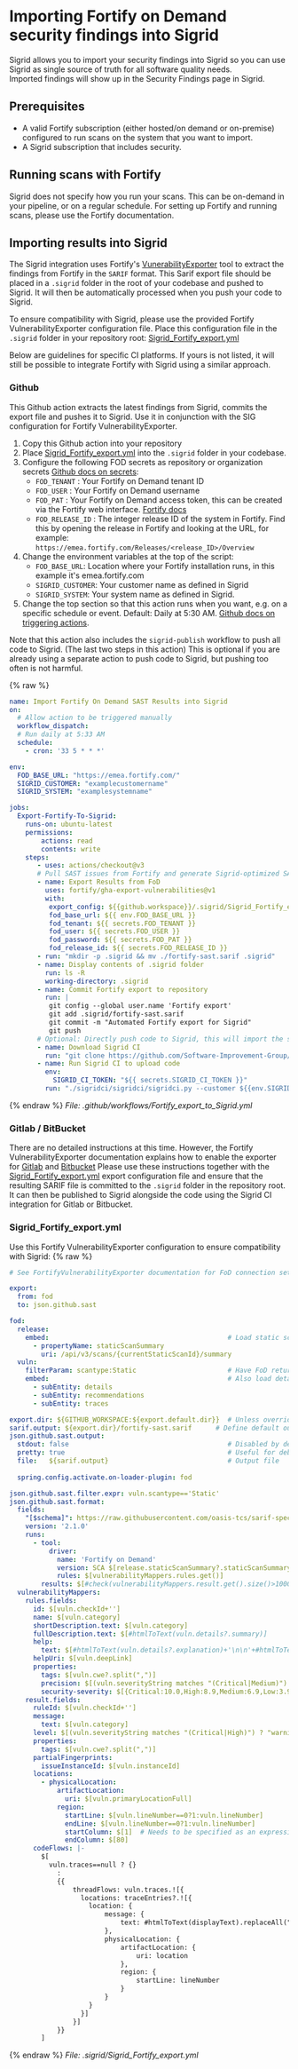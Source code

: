 # Importing Fortify on Demand security findings into Sigrid

Sigrid allows you to import your security findings into Sigrid so you can use Sigrid as single source of truth for all software quality needs.\
Imported findings will show up in the Security Findings page in Sigrid.

## Prerequisites

- A valid Fortify subscription (either hosted/on demand or on-premise) configured to run scans on the system that you want to import.
- A Sigrid subscription that includes security.

## Running scans with Fortify

Sigrid does not specify how you run your scans. This can be on-demand in your pipeline, or on a regular schedule. For setting up Fortify and running scans, please use the Fortify documentation.

## Importing results into Sigrid

The Sigrid integration uses Fortify's [VunerabilityExporter](https://github.com/fortify/FortifyVulnerabilityExporter) tool to extract the findings from Fortify in the `SARIF` format. This Sarif export file should be placed in a `.sigrid` folder in the root of your codebase and pushed to Sigrid. It will then be automatically processed when you push your code to Sigrid.

To ensure compatibility with Sigrid, please use the provided Fortify VulnerabilityExporter configuration file. Place this configuration file in the `.sigrid` folder in your repository root: [Sigrid_Fortify_export.yml](#sigrid_fortify_exportyml)

Below are guidelines for specific CI platforms. If yours is not listed, it will still be possible to integrate Fortify with Sigrid using a similar approach.

### Github

This Github action extracts the latest findings from Sigrid, commits the export file and pushes it to Sigrid. Use it in conjunction with the SIG configuration for Fortify VulnerabilityExporter. 

1. Copy this Github action into your repository
2. Place [Sigrid_Fortify_export.yml](#sigrid_fortify_exportyml) into the `.sigrid` folder in your codebase.
3. Configure the following FOD secrets as repository or organization secrets [Github docs on secrets](https://docs.github.com/en/actions/security-guides/using-secrets-in-github-actions):
   *  `FOD_TENANT` : Your Fortify on Demand tenant ID
   *  `FOD_USER` : Your Fortify on Demand username
   *  `FOD_PAT` : Your Fortify on Demand access token, this can be created via the Fortify web interface. [Fortify docs](https://www.microfocus.com/documentation/fortify-software-security-center/2010/SSC_Help_20.1.0/Content/SSC_UG/Gen_Auth_Tokens.htm)
   *  `FOD_RELEASE_ID` : The integer release ID of the system in Fortify. Find this by opening the release in Fortify and looking at the URL, for example: `https://emea.fortify.com/Releases/<release_ID>/Overview` 
4. Change the environment variables at the top of the script:
   * `FOD_BASE_URL`: Location where your Fortify installation runs, in this example it's emea.fortify.com
   * `SIGRID_CUSTOMER`: Your customer name as defined in Sigrid
   * `SIGRID_SYSTEM`: Your system name as defined in Sigrid.
5. Change the top section so that this action runs when you want, e.g. on a specific schedule or event. Default: Daily at 5:30 AM. [Github docs on triggering actions](https://docs.github.com/en/actions/using-workflows/events-that-trigger-workflows).

Note that this action also includes the `sigrid-publish` workflow to push all code to Sigrid. (The last two steps in this action) This is optional if you are already using a separate action to push code to Sigrid, but pushing too often is not harmful.

{% raw %}
```yml
name: Import Fortify On Demand SAST Results into Sigrid
on:
  # Allow action to be triggered manually
  workflow_dispatch:
  # Run daily at 5:33 AM
  schedule:
    - cron: '33 5 * * *'

env:
  FOD_BASE_URL: "https://emea.fortify.com/"
  SIGRID_CUSTOMER: "examplecustomername"
  SIGRID_SYSTEM: "examplesystemname"

jobs:                                                  
  Export-Fortify-To-Sigrid:
    runs-on: ubuntu-latest
    permissions:
        actions: read
        contents: write
    steps:
       - uses: actions/checkout@v3
       # Pull SAST issues from Fortify and generate Sigrid-optimized SARIF output
       - name: Export Results from FoD
         uses: fortify/gha-export-vulnerabilities@v1
         with:
          export_config: ${{github.workspace}}/.sigrid/Sigrid_Fortify_export.yml
          fod_base_url: ${{ env.FOD_BASE_URL }}
          fod_tenant: ${{ secrets.FOD_TENANT }}
          fod_user: ${{ secrets.FOD_USER }}
          fod_password: ${{ secrets.FOD_PAT }}
          fod_release_id: ${{ secrets.FOD_RELEASE_ID }}
       - run: "mkdir -p .sigrid && mv ./fortify-sast.sarif .sigrid"
       - name: Display contents of .sigrid folder
         run: ls -R
         working-directory: .sigrid
       - name: Commit Fortify export to repository
         run: |
          git config --global user.name 'Fortify export'
          git add .sigrid/fortify-sast.sarif
          git commit -m "Automated Fortify export for Sigrid"
          git push
       # Optional: Directly push code to Sigrid, this will import the security findings, and also trigger a new maintainability analysis
       - name: Download Sigrid CI
         run: "git clone https://github.com/Software-Improvement-Group/sigridci.git sigridci"
       - name: Run Sigrid CI to upload code
         env:
           SIGRID_CI_TOKEN: "${{ secrets.SIGRID_CI_TOKEN }}"
         run: "./sigridci/sigridci/sigridci.py --customer ${{env.SIGRID_CUSTOMER}} --system ${{env.SIGRID_SYSTEM}} --source . --publish"
```
{% endraw %}
*File: .github/workflows/Fortify_export_to_Sigrid.yml*


### Gitlab / BitBucket

There are no detailed instructions at this time. However, the Fortify VulnerabilityExporter documentation explains how to enable the exporter for [Gitlab](https://github.com/fortify/FortifyVulnerabilityExporter/blob/main/USAGE.md#gitlab-integration) and [Bitbucket](https://github.com/fortify/FortifyVulnerabilityExporter/blob/main/USAGE.md#bitbucket-integration) Please use these instructions together with the [Sigrid_Fortify_export.yml](#sigrid_fortify_exportyml) export configuration file and ensure that the resulting SARIF file is committed to the `.sigrid` folder in the repository root. It can then be published to Sigrid alongside the code using the Sigrid CI integration for Gitlab or Bitbucket.


### Sigrid_Fortify_export.yml
Use this Fortify VulnerabilityExporter configuration to ensure compatibility with Sigrid:
{% raw %}
```yml
# See FortifyVulnerabilityExporter documentation for FoD connection settings and release selection

export: 
  from: fod
  to: json.github.sast

fod:
  release:
    embed:                                             # Load static scan summary as required for GitHub output
      - propertyName: staticScanSummary
        uri: /api/v3/scans/{currentStaticScanId}/summary 
  vuln:
    filterParam: scantype:Static                       # Have FoD return only static issues 
    embed:                                             # Also load details as required for GitLab output
      - subEntity: details
      - subEntity: recommendations
      - subEntity: traces

export.dir: ${GITHUB_WORKSPACE:${export.default.dir}}  # Unless overridden, use GITHUB_WORKSPACE if defined, otherwise default export dir
sarif.output: ${export.dir}/fortify-sast.sarif      # Define default output file location and name
json.github.sast.output:
  stdout: false                                        # Disabled by default to avoid vulnerability data being exposed through log files
  pretty: true                                         # Useful for debugging, disable for optimal performance
  file:   ${sarif.output}                              # Output file
  
  spring.config.activate.on-loader-plugin: fod

json.github.sast.filter.expr: vuln.scantype=='Static'
json.github.sast.format: 
  fields:
    "[$schema]": https://raw.githubusercontent.com/oasis-tcs/sarif-spec/master/Schemata/sarif-schema-2.1.0.json 
    version: '2.1.0'
    runs:
      - tool:
          driver:
            name: 'Fortify on Demand'   
            version: SCA $[release.staticScanSummary?.staticScanSummaryDetails?.engineVersion?:'version unknown']; Rulepack $[release.staticScanSummary?.staticScanSummaryDetails?.rulePackVersion?:'version unknown']
            rules: $[vulnerabilityMappers.rules.get()]
        results: $[#check(vulnerabilityMappers.result.get().size()>1000, "GitHub does not support importing more than 1000 vulnerabilities. Please clean the scan results or update vulnerability search criteria.")?vulnerabilityMappers.result.get():{}]
  vulnerabilityMappers:
    rules.fields:
      id: $[vuln.checkId+'']
      name: $[vuln.category]
      shortDescription.text: $[vuln.category]
      fullDescription.text: $[#htmlToText(vuln.details?.summary)]
      help:
        text: $[#htmlToText(vuln.details?.explanation)+'\n\n'+#htmlToText(vuln.recommendations?.recommendations)+"\n\nFor more information, see "+vuln.deepLink]
      helpUri: $[vuln.deepLink]
      properties:
        tags: $[vuln.cwe?.split(",")]
        precision: $[(vuln.severityString matches "(Critical|Medium)") ? "high":"low" ]
        security-severity: $[{Critical:10.0,High:8.9,Medium:6.9,Low:3.9}.get(vuln.severityString)+'']
    result.fields:
      ruleId: $[vuln.checkId+'']
      message: 
        text: $[vuln.category]
      level: $[(vuln.severityString matches "(Critical|High)") ? "warning":"note" ]
      properties:
        tags: $[vuln.cwe?.split(",")]
      partialFingerprints:
        issueInstanceId: $[vuln.instanceId]
      locations:
        - physicalLocation:
            artifactLocation:
              uri: $[vuln.primaryLocationFull]
            region:
              startLine: $[vuln.lineNumber==0?1:vuln.lineNumber]
              endLine: $[vuln.lineNumber==0?1:vuln.lineNumber]
              startColumn: $[1]  # Needs to be specified as an expression in order to end up as integer instead of string in JSON
              endColumn: $[80]
      codeFlows: |-
        $[ 
          vuln.traces==null ? {}
            : 
            {{ 
                threadFlows: vuln.traces.![{
                  locations: traceEntries?.![{
                    location: {
                        message: {
                            text: #htmlToText(displayText).replaceAll("&nbsp;", " ")
                        },
                        physicalLocation: {
                            artifactLocation: {
                                uri: location
                            },
                            region: {
                                startLine: lineNumber
                            }
                        }
                    }
                  }] 
                }] 
            }} 
        ]
```
{% endraw %}
*File: .sigrid/Sigrid_Fortify_export.yml*